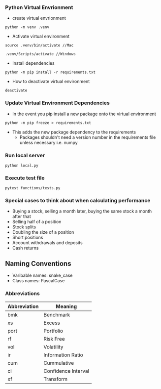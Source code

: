 ### Python Virtual Envrionment

- create virtual envrionment

```
python -m venv .venv
```

- Activate virtual environment

```
source .venv/bin/activate //Mac

.venv/Scripts/activate //Windows
```

- Install dependencies

```
python -m pip install -r requirements.txt
```

- How to deactivate virtual environment

```
deactivate
```

### Update Virtual Environment Dependencies

- In the event you pip install a new package onto the virtual environment

```
python -m pip freeze > requirements.txt
```

- This adds the new package dependency to the requirements
  - Packages shouldn't need a version number in the requirements file unless necessary i.e. numpy

### Run local server

```
python local.py
```

### Execute test file

```
pytest functions/tests.py
```

### Special cases to think about when calculating performance

- Buying a stock, selling a month later, buying the same stock a month after that
- Selling half of a position
- Stock splits
- Doubling the size of a position
- Short positions
- Account withdrawals and deposits
- Cash returns

## Naming Conventions

- Varibable names: snake_case
- Class names: PascalCase

### Abbreviations

| Abbreviation | Meaning             |
| ------------ | ------------------- |
| bmk          | Benchmark           |
| xs           | Excess              |
| port         | Portfolio           |
| rf           | Risk Free           |
| vol          | Volatility          |
| ir           | Information Ratio   |
| cum          | Cummulative         |
| ci           | Confidence Interval |
| xf           | Transform           |
